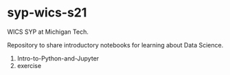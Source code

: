 # syp-wics-s21
WICS SYP at Michigan Tech.  

Repository to share introductory notebooks for learning about Data Science. 

1. Intro-to-Python-and-Jupyter 
2. exercise 

